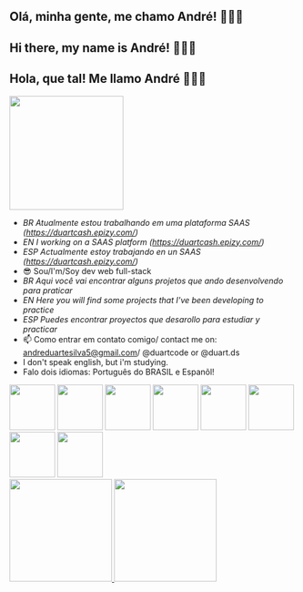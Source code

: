 ## Olá, minha gente, me chamo André! 🙋🏾‍♂️
## Hi there, my name is André! 🙋🏾‍♂️
## Hola, que tal! Me llamo André 🙋🏾‍♂️

<img width="200" align="center" src="https://github.com/andredevelop/andreduarte/assets/73521282/afa06316-394b-4b2f-9875-3c0c3a9cd9f9" />

- *BR Atualmente estou trabalhando em uma plataforma SAAS (https://duartcash.epizy.com/)*
- *EN I working on a SAAS platform (https://duartcash.epizy.com/)*
- *ESP Actualmente estoy trabajando en un SAAS (https://duartcash.epizy.com/)*
- 😎 Sou/I'm/Soy dev web full-stack
- *BR Aqui você vai encontrar alguns projetos que ando desenvolvendo para praticar*
- *EN Here you will find some projects that I've been developing to practice*
- *ESP Puedes encontrar proyectos que desarollo para estudiar y practicar*
- 📫 Como entrar em contato comigo/ contact me on: andreduartesilva5@gmail.com/ @duartcode or @duart.ds
- I don't speak english, but i'm studying.
- Falo dois idiomas: Português do BRASIL e Espanõl!

<div>
<img width="80" src="https://cdn.jsdelivr.net/gh/devicons/devicon/icons/php/php-plain.svg" />
<img width="80" src="https://cdn.jsdelivr.net/gh/devicons/devicon/icons/mysql/mysql-original-wordmark.svg" />     
<img width="80" src="https://cdn.jsdelivr.net/gh/devicons/devicon/icons/css3/css3-plain-wordmark.svg" />
<img width="80" src="https://cdn.jsdelivr.net/gh/devicons/devicon/icons/html5/html5-plain-wordmark.svg" />
<img width="80" src="https://cdn.jsdelivr.net/gh/devicons/devicon/icons/javascript/javascript-original.svg" />
<img width="80" src="https://cdn.jsdelivr.net/gh/devicons/devicon/icons/jquery/jquery-plain-wordmark.svg" />
<img width="80" src="https://cdn.jsdelivr.net/gh/devicons/devicon/icons/wordpress/wordpress-plain.svg" />
<img width="80" src="https://cdn.jsdelivr.net/gh/devicons/devicon/icons/filezilla/filezilla-plain.svg" />     
</div>

<div>
<a href="https://github.com/andredevelop">
<img height="180em" src="https://github-readme-stats.vercel.app/api/top-langs/?username=andredevelop&layout=compact&langs_count=7&theme=dracula"/>
<img height="180em" src="https://github-readme-stats.vercel.app/api?username=andredevelop&show_icons=true&theme=dracula&include_all_commits=true&count_private=true"/>
</div>
